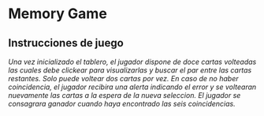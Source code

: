 # **Memory Game**

## Instrucciones de juego

 *Una vez inicializado el tablero, el jugador dispone de doce cartas volteadas las cuales debe clickear para visualizarlas y buscar el par entre las cartas restantes.
Solo puede voltear dos cartas por vez. En caso de no haber coincidencia, el jugador recibira una alerta indicando el error y se voltearan nuevamente las cartas a la espera de la nueva seleccion. El jugador se consagrara ganador cuando haya encontrado las seis coincidencias.*

 




